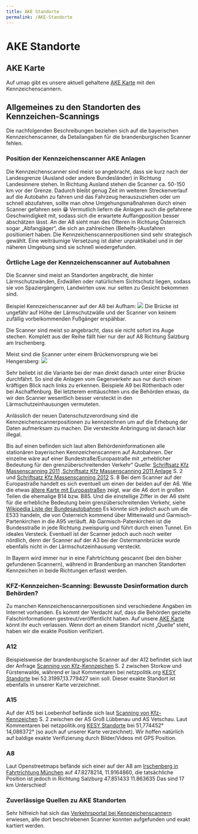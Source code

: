 ```yaml
---
title: AKE Standorte 
permalink: /AKE-Standorte
---
```


# AKE Standorte
## AKE Karte
Auf umap gibt es unsere aktuell gehaltene [AKE Karte](https://umap.openstreetmap.fr/en/map/ake-deutschland_234435) mit den Kennzeichenscannern.
## Allgemeines zu den Standorten des Kennzeichen-Scannings
Die nachfolgenden Beschreibungen beziehen sich auf die bayerischen Kennzeichenscanner, da Detailangaben für die brandenburgischen Scanner fehlen. 

### Position der Kennzeichenscanner AKE Anlagen
Die Kennzeichenscanner sind meist so angebracht, dass sie kurz nach der Landesgrenze (Ausland oder andere Bundesländer) in Richtung Landesinnere stehen. In Richtung Ausland stehen die Scanner ca. 50-150 km vor der Grenze. Dadurch bleibt genug Zeit im weiteren Streckenverlauf auf die Autobahn zu fahren und das Fahrzeug herauszuziehen oder um schnell abzufahren, sollte man ohne Umgehungsmaßnahmen durch einen Scanner gefahren sein :grin:
Vermutlich liefern die Anlagen auch die gefahrene Geschwindigkeit mit, sodass sich die erwartete Auffangposition besser abschätzen lässt. An der A8 sieht man des Öfteren in Richtung Österreich sogar „Abfangjäger“, die sich an zahlreichen (Behelfs-)Ausfahren positioniert haben. Die Kennzeichenscannerpositionen sind sehr strategisch gewählt. Eine weiträumige Versetzung ist daher unpraktikabel und in der näheren Umgebung sind sie schnell wiedergefunden.

### Örtliche Lage der Kennzeichenscanner auf Autobahnen
Die Scanner sind meist an Standorten angebracht, die hinter Lärmschutzwänden, Erdwällen oder natürlichem Sichtschutz liegen, sodass sie von Spaziergängern, Landwirten usw. nur selten zu Gesicht bekommen sind.

Beispiel Kennzeichenscanner auf der A8 bei Aufham:
![](https://raw.githubusercontent.com/Scan-Rec/Scan-Rec/master/Ressourcen/AKE-Bayern-Bilder/A8-Aufham-Richtung-M%C3%BCnchen.jpg)
Die Brücke ist ungefähr auf Höhe der Lärmschutzwälle und der Scanner von keinem zufällig vorbeikommenden Fußgänger erspähbar.

Die Scanner sind meist so angebracht, dass sie nicht sofort ins Auge stechen. Komplett aus der Reihe fällt hier nur der auf A8 Richtung Salzburg am Irschenberg.

Meist sind die Scanner unter einem Brückenvorsprung wie bei Hengersberg:
![](https://raw.githubusercontent.com/Scan-Rec/Scan-Rec/master/Ressourcen/AKE-Bayern-Bilder/A3-Hengersberg-Richtung-Regensburg.jpg)

Sehr beliebt ist die Variante bei der man direkt danach unter einer Brücke durchfährt. So sind die Anlagen vom Gegenverkehr aus nur durch einen kräftigen Blick nach links zu erkennen. Beispiele A9 bei Röthenbach oder bei Aschaffenburg. Bei letzterem enttäuschten uns die Behörden etwas, da wir den Scanner wesentlich besser versteckt in den Lärmschutzeinhausungen vermuteten.

Anlässlich der neuen Datenschutzverordnung sind die Kennzeichenscannerpositionen zu kennzeichnen um auf die Erhebung der Daten aufmerksam zu machen. Die versteckte Anbringung ist danach klar illegal.

Bis auf einen befinden sich laut alten Behördeninformationen alle stationären bayerischen Kennzeichenscannern auf Autobahnen. Der einzelne wäre auf einer Bundestraße/Europastraße mit „erheblicher Bedeutung für den grenzüberschreitenden Verkehr“ Quelle: [Schriftsatz Kfz Massenscanning 2011](https://www.daten-speicherung.de/data/Bf_Schriftsatz_Kfz-Massenscanning_By_2011-08-11.pdf) ,[Schriftsatz Kfz Massenscanning 2011 Anlage](https://www.daten-speicherung.de/data/Bf_Schriftsatz_Kfz-Massenscanning_By_2011-08-11_Anlage.pdf) S. 2 und [Schriftsatz Kfz Massenscanning 2012](https://www.daten-speicherung.de/wp-content/uploads/Land_Schriftsatz_Kfz-Massenscanning_By_2012-01-03.pdf) S. 8
Bei dem Scanner auf der Europastraße handelt es sich eventuell um einen der beiden auf der A6. Wie die etwas [ältere Karte mit Europastraßen](https://upload.wikimedia.org/wikipedia/commons/5/58/European_Highways_DE.png) zeigt, war die A6 dort in großen Teilen die ehemalige B14 bzw. B85. Und die einstellige Ziffer in der A6 steht für die erhebliche Bedeutung beim grenzüberschreitenden Verkehr, siehe [Wikipedia Liste der Bundesautobahnen](https://de.wikipedia.org/wiki/Liste_der_Bundesautobahnen_in_Deutschland)
Es könnte sich jedoch auch um die E533 handeln, die von Österreich kommend über Mittenwald und Garmisch-Partenkirchen in die A95 verläuft. Ab Garmisch-Patenkirchen ist die Bundesstraße in jede Richtung zweispurig und führt durch einen Tunnel. Ein ideales Versteck. Eventuell ist der Scanner jedoch auch noch weiter nördlich, denn der Scanner auf der A3 bei der Ostermannbrücke wurde ebenfalls nicht in der Lärmschutzeinhausung versteckt. 

In Bayern wird immer nur in eine Fahrtrichtung gescannt (bei den bisher gefundenen Scannern), während in Brandenburg an manchen Standorten Kennzeichen in beide Richtungen erfasst werden.


### KFZ-Kennzeichen-Scanning: Bewusste Desinformation durch Behörden?
Zu manchen Kennzeichenscannerpositionen sind verschiedene Angaben im Internet vorhanden. Es kommt der Verdacht auf, dass die Behörden gezielte Falschinformationen gestreut/veröffentlicht haben. Auf unsere [AKE Karte](https://umap.openstreetmap.fr/en/map/ake-deutschland_234435) könnt ihr euch verlassen. Wenn dort an einem Standort nicht „Quelle“ steht, haben wir die exakte Position verifiziert.
### A12
Beispielsweise der brandenburgische Scanner auf der A12 befindet sich laut der Anfrage [Scanning von Kfz-Kennzeichen](https://dip21.bundestag.de/dip21/btd/18/032/1803288.pdf) S. 2 zwischen Storkow und Fürstenwalde, während er laut Kommentaren bei netzpolitik.org [KESY Standorte](https://netzpolitik.org/2013/automatische-kennzeichenfahndung-wir-veroffentlichen-die-standorte-der-kennzeichenscanner-in-brandenburg/) bei 52.31997,13.779427 sein soll. Dieser exakte Standort ist ebenfalls in unserer Karte verzeichnet.
### A15
Auf der A15 bei Loebenhof befände sich laut [Scanning von Kfz-Kennzeichen](https://dip21.bundestag.de/dip21/btd/18/032/1803288.pdf) S. 2 zwischen der AS Groß Lübbenau und AS Vetschau. Laut Kommentaren bei netzpolitik.org [KESY Standorte](https://netzpolitik.org/2013/automatische-kennzeichenfahndung-wir-veroffentlichen-die-standorte-der-kennzeichenscanner-in-brandenburg/) bei 51,774452° 14,086372° (so auch auf unserer Karte verzeichnet). Wir hoffen natürlich auf baldige exakte Verifizierung durch Bilder/Videos mit GPS Position.
### A8
Laut Openstreetmaps befände sich einer auf der A8 am [Irschenberg in Fahrtrichtung München](https://www.openstreetmap.org/node/2540954475#map=16/47.8279/11.9158) auf 47.8278214, 11.9164860, die tatsächliche Position ist jedoch in Richtung Salzburg 47.851433 11.863635 Das sind 17 km Unterschied!
### Zuverlässige Quellen zu AKE Standorten
Sehr hilfreich hat sich das [Verkehrsportal bei Kennzeichenscannern](http://www.verkehrsportal.de/board/index.php?showtopic=81839) erwiesen, alle dort beschriebenen Scanner konnten aufgefunden und exakt kartiert werden.


